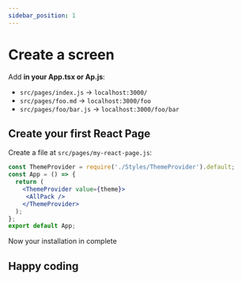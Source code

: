 ```yaml
---
sidebar_position: 1
---
```


# Create a screen

Add **in your App.tsx or Ap.js**:

- `src/pages/index.js` → `localhost:3000/`
- `src/pages/foo.md` → `localhost:3000/foo`
- `src/pages/foo/bar.js` → `localhost:3000/foo/bar`

## Create your first React Page

Create a file at `src/pages/my-react-page.js`:

```jsx or tsx or js
const ThemeProvider = require('./Styles/ThemeProvider').default;
const App = () => {
  return (
    <ThemeProvider value={theme}>
     <AllPack />
    </ThemeProvider>
  );
};
export default App;
```

Now your installation in complete

## Happy coding


